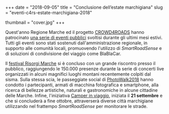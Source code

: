 +++
date = "2018-09-05"
title = "Conclusione dell’estate marchigiana"
slug = "eventi-c4rs-estate-marchigiana-2018"

thumbnail = "cover.jpg"
+++

Quest'anno Regione&nbsp;Marche ed il progetto [CROWD4ROADS](http://www.c4rs.eu) hanno patrocinato [una serie di eventi pubblici](http://www.regione.marche.it/News-ed-Eventi/Post/43630/OTTIMI-I-RISULTATI-DELLA-SINERGIA-TRA-IL-PROGETTO-EUROPEO-CROWD4ROADS-E-GLI-EVENTI-TURISTICI-REGIONALI) svoltisi durante gli ultimi mesi estivi.
Tutti gli eventi sono stati sostenuti dall'amministrazione regionale, in supporto alle comunità locali, promuovendo l'utilizzo di *SmartRoadSense* e di soluzioni di condivisione del viaggio come BlaBlaCar.

Il [festival Risorgi Marche](https://risorgimarche.it/) si è concluso con un grande riscontro presso il pubblico, raggiungendo le 150.000&nbsp;presenze durante la serie di concerti live organizzati in alcuni magnifici luoghi montani recentemente colpiti dal sisma.
Sulla stessa scia, le passeggiate social di [PhotoWalk2018](https://www.destinazionemarche.it/photowalk-2018-nelle-marche-date-e-tappe/) hanno condotto i partecipanti, armati di macchina fotografica e smartphone, alla ricerca di bellezze artistiche, naturali e gastronomiche in alcune cittadine delle Marche.
Infine, l'iniziativa [Camper in viaggio](http://www.regione.marche.it/News-ed-Eventi/Post/45753/IL-CAMPER-IN-VIAGGIO-OPPORTUNITA-DAI-FONDI-UE-PER-LE-IMPRESE-E-LE-COMUNITA-COLPITE-DAL-SISMA), iniziata il **21 settembre** e che si concluderà a fine ottobre, attraverserà diverse città marchigiane utilizzando nel frattempo *SmartRoadSense* per monitorare le strade.
